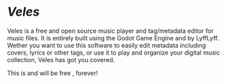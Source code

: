 # *Veles*

Veles is a free and open source music player and tag/metadata editor for music files.
It is entirely built using the Godot Game Engine and by LyffLyff.
Wether you want to use this software to easily edit metadata including covers, lyrics or other tags,
or use it to play and organize your digital music collection, Veles has got you covered.

This is and will be free , forever!


